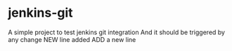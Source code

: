 # jenkins-git
A simple project to test jenkins git integration
And it should be triggered by any change
NEW line added
ADD a new line
